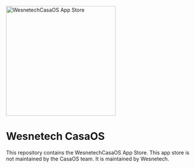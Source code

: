 <img src="https://cdn.jsdelivr.net/gh/wesnetech/wesnetech-casaos/images/logo.png" width="300" alt="WesnetechCasaOS App Store">

# Wesnetech CasaOS

This repository contains the WesnetechCasaOS App Store. This app store is not maintained by the CasaOS team. It is maintained by Wesnetech.